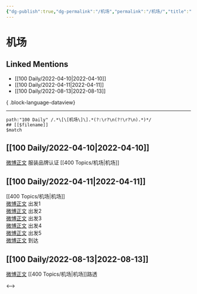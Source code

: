 ```yaml
---
{"dg-publish":true,"dg-permalink":"/机场","permalink":"/机场/","title":"机场","tags":[null],"created":"2022-11-21T16:35:29.000+08:00","updated":"2023-04-10T17:22:31.000+08:00"}
---
```


# 机场

## Linked Mentions
- [[100 Daily/2022-04-10\|2022-04-10]]
- [[100 Daily/2022-04-11\|2022-04-11]]
- [[100 Daily/2022-08-13\|2022-08-13]]

{ .block-language-dataview}

---

```expander
path:"100 Daily" /.*\[\[机场\]\].*(?:\r?\n(?!\r?\n).*)*/
## [[$filename]]
$match
```
## [[100 Daily/2022-04-10\|2022-04-10]]
[微博正文](https://m.weibo.cn/7455197959/4756337681239048) 服装品牌认证 [[400 Topics/机场\|机场]]
## [[100 Daily/2022-04-11\|2022-04-11]]
[[400 Topics/机场\|机场]]  
[微博正文](https://weibo.com/detail/4757112678517432) 出发1  
[微博正文](https://weibo.com/detail/4757103187069316) 出发2  
[微博正文](https://weibo.com/detail/4757090592099445) 出发3  
[微博正文](https://weibo.com/detail/4757094496469959) 出发4  
[微博正文](https://weibo.com/detail/4757113534156120) 出发5  
[微博正文](https://weibo.com/detail/4757164676353021) 到达

## [[100 Daily/2022-08-13\|2022-08-13]]
[微博正文](https://m.weibo.cn/6153221451/4802016788090646) [[400 Topics/机场\|机场]]路透

<-->
